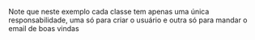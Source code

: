 Note que neste exemplo cada classe tem apenas uma única responsabilidade, uma só para criar o usuário e outra só para mandar o email de boas vindas
